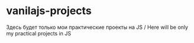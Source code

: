 # vanilajs-projects
Здесь будет только мои практические проекты на JS / Here will be only my practical projects in JS
